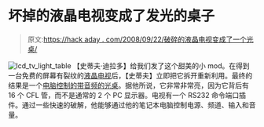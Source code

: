 # 坏掉的液晶电视变成了发光的桌子

> 原文:[https://hack aday . com/2008/09/22/破碎的液晶电视变成了一个光桌/](https://hackaday.com/2008/09/22/broken-lcd-tv-turned-into-a-light-table/)

![](../Images/a6f2775456928daedcba96931ad5f9ec.png "lcd_tv_light_table")
【史蒂夫·迪拉多】给我们发了这个甜美的小 mod。在得到一台免费的屏幕有裂纹的[液晶电视](http://www.mahalo.com/LCD_TV "LCD TV - Mahalo")后，【史蒂夫】立即把它拆开重新利用。最终的结果是一个[电脑控制的带音频的光桌](http://www.stevediraddo.com/lcdframe.htm)。据他所说，它非常非常亮，因为它背后有 16 个 CFL 管，而不是通常的 2 个 PC 显示器。电视有一个 RS232 命令端口插件。通过一些快速的破解，他能够通过他的笔记本电脑控制电源、频道、输入和音量。